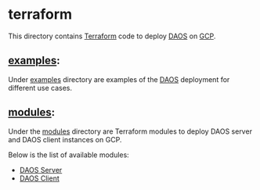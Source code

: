# terraform

This directory contains [Terraform](https://www.terraform.io/) code to deploy [DAOS](https://docs.daos.io/) on [GCP](https://cloud.google.com/).


## [examples](examples):

Under [examples](examples) directory are examples of the [DAOS](https://docs.daos.io/) deployment for different use cases.


## [modules](modules):

Under the [modules](modules) directory are Terraform modules to deploy DAOS server and DAOS client instances on GCP.

Below is the list of available modules:
* [DAOS Server](modules/daos_server)
* [DAOS Client](modules/daos_client)

